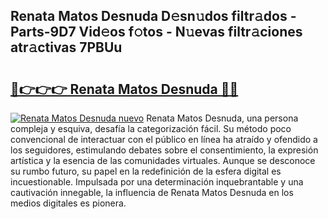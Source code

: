 ## Renata Matos Desnuda D𝚎sn𝚞dos filtr𝚊dos - Parts-9D7 Vid𝚎os f𝚘tos - N𝚞evas filtr𝚊ciones atr𝚊ctivas 7PBUu

# <h2><a href="http://mb7t6yi.tromn.icu/?c=Renata+Matos+Desnuda">🔗👉👉👉 Renata Matos Desnuda 🔗🔗</a></h2>

[![Renata Matos Desnuda nuevo](https://i.imgur.com/pEAQMta.gif)](http://mb7t6yi.tromn.icu/?c=Renata+Matos+Desnuda)
Renata Matos Desnuda, una persona compleja y esquiva, desafía la categorización fácil. Su método poco convencional de interactuar con el público en línea ha atraído y ofendido a los seguidores, estimulando debates sobre el consentimiento, la expresión artística y la esencia de las comunidades virtuales. Aunque se desconoce su rumbo futuro, su papel en la redefinición de la esfera digital es incuestionable. Impulsada por una determinación inquebrantable y una cautivación innegable, la influencia de Renata Matos Desnuda en los medios digitales es pionera.
